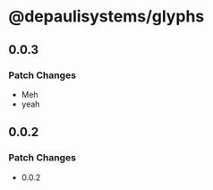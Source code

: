 # @depaulisystems/glyphs

## 0.0.3

### Patch Changes

- Meh
- yeah

## 0.0.2

### Patch Changes

- 0.0.2
